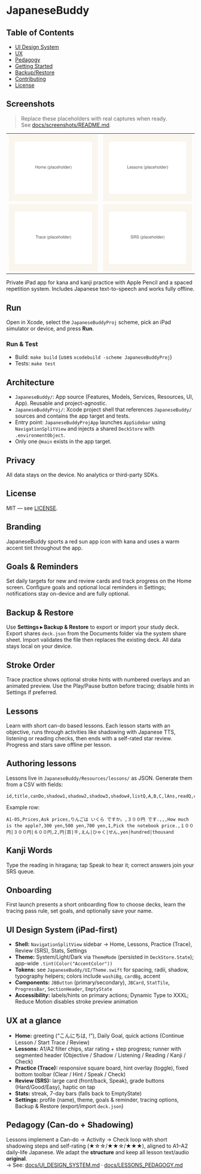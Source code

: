 # JapaneseBuddy

## Table of Contents
- [UI Design System](docs/UI_DESIGN_SYSTEM.md)
- [UX](#ux)
- [Pedagogy](docs/LESSONS_PEDAGOGY.md)
- [Getting Started](#getting-started)
- [Backup/Restore](#backuprestore)
- [Contributing](CONTRIBUTING.md)
- [License](#license)

## Screenshots

> Replace these placeholders with real captures when ready.  
> See [docs/screenshots/README.md](docs/screenshots/README.md).

<table>
  <tr>
    <td>
      <img src="./docs/screenshots/home.svg"
           alt="Home screen placeholder" width="420"/>
    </td>
    <td>
      <img src="./docs/screenshots/lessons.svg"
           alt="Lessons screen placeholder" width="420"/>
    </td>
  </tr>
  <tr>
    <td>
      <img src="./docs/screenshots/trace.svg"
           alt="Trace screen placeholder" width="420"/>
    </td>
    <td>
      <img src="./docs/screenshots/srs.svg"
           alt="SRS screen placeholder" width="420"/>
    </td>
  </tr>
</table>
Private iPad app for kana and kanji practice with Apple Pencil and a spaced repetition system. Includes Japanese text-to-speech and works fully offline.

## Run
Open in Xcode, select the `JapaneseBuddyProj` scheme, pick an iPad simulator or device, and press **Run**.

### Run & Test
- Build: `make build` (uses `xcodebuild -scheme JapaneseBuddyProj`)
- Tests: `make test`

## Architecture
- `JapaneseBuddy/`: App source (Features, Models, Services, Resources, UI, App). Reusable and project-agnostic.
- `JapaneseBuddyProj/`: Xcode project shell that references `JapaneseBuddy/` sources and contains the app target and tests.
- Entry point: `JapaneseBuddyProjApp` launches `AppSidebar` using `NavigationSplitView` and injects a shared `DeckStore` with `.environmentObject`.
- Only one `@main` exists in the app target.

## Privacy
All data stays on the device. No analytics or third-party SDKs.

## License
MIT — see [LICENSE](LICENSE).

## Branding
JapaneseBuddy sports a red sun app icon with kana and uses a warm accent tint throughout the app.

## Goals & Reminders
Set daily targets for new and review cards and track progress on the Home screen. Configure goals and optional local reminders in Settings; notifications stay on-device and are fully optional.

## Backup & Restore
Use **Settings ▸ Backup & Restore** to export or import your study deck. Export shares `deck.json` from the Documents folder via the system share sheet. Import validates the file then replaces the existing deck. All data stays local on your device.

## Stroke Order
Trace practice shows optional stroke hints with numbered overlays and an animated preview. Use the Play/Pause button before tracing; disable hints in Settings if preferred.

## Lessons
Learn with short can-do based lessons. Each lesson starts with an objective, runs through activities like shadowing with Japanese TTS, listening or reading checks, then ends with a self-rated star review. Progress and stars save offline per lesson.

## Authoring lessons
Lessons live in `JapaneseBuddy/Resources/lessons/` as JSON.
Generate them from a CSV with fields:

```
id,title,canDo,shadow1,shadow2,shadow3,shadow4,listQ,A,B,C,lAns,readQ,choices,rAns,kanji,reading,meaning
```

Example row:

```
A1-05,Prices,Ask prices,りんごは いくら ですか。,３００円 です.,,,How much is the apple?,300 yen,500 yen,700 yen,1,Pick the notebook price.,１００円|３００円|６００円,2,円|百|千,えん|ひゃく|せん,yen|hundred|thousand
```

## Kanji Words
Type the reading in hiragana; tap Speak to hear it; correct answers join your SRS queue.
## Onboarding
First launch presents a short onboarding flow to choose decks, learn the tracing pass rule, set goals, and optionally save your name.

## UI Design System (iPad-first)

- **Shell:** `NavigationSplitView` sidebar → Home, Lessons, Practice (Trace), Review (SRS), Stats, Settings  
- **Theme:** System/Light/Dark via `ThemeMode` (persisted in `DeckStore.State`); app-wide `.tint(Color("AccentColor"))`  
- **Tokens:** see `JapaneseBuddy/UI/Theme.swift` for spacing, radii, shadow, typography helpers; colors include `washiBg`, `cardBg`, accent  
- **Components:** `JBButton` (primary/secondary), `JBCard`, `StatTile`, `ProgressBar`, `SectionHeader`, `EmptyState`  
- **Accessibility:** labels/hints on primary actions; Dynamic Type to XXXL; Reduce Motion disables stroke preview animation

## UX at a glance

- **Home:** greeting (“こんにちは, <Name>!”), Daily Goal, quick actions (Continue Lesson / Start Trace / Review)  
- **Lessons:** A1/A2 filter chips, star rating + step progress; runner with segmented header (Objective / Shadow / Listening / Reading / Kanji / Check)  
- **Practice (Trace):** responsive square board, hint overlay (toggle), fixed bottom toolbar (Clear / Hint / Speak / Check)  
- **Review (SRS):** large card (front/back, Speak), grade buttons (Hard/Good/Easy), haptic on tap  
- **Stats:** streak, 7-day bars (falls back to EmptyState)  
- **Settings:** profile (name), theme, goals & reminder, tracing options, Backup & Restore (export/import `deck.json`)

## Pedagogy (Can-do + Shadowing)

Lessons implement a Can-do → Activity → Check loop with short shadowing steps and self-rating (★☆☆/★★☆/★★★), aligned to A1–A2 daily-life Japanese. We adapt the **structure** and keep all lesson text/audio **original**.  
→ See: [docs/UI_DESIGN_SYSTEM.md](docs/UI_DESIGN_SYSTEM.md) · [docs/LESSONS_PEDAGOGY.md](docs/LESSONS_PEDAGOGY.md)
